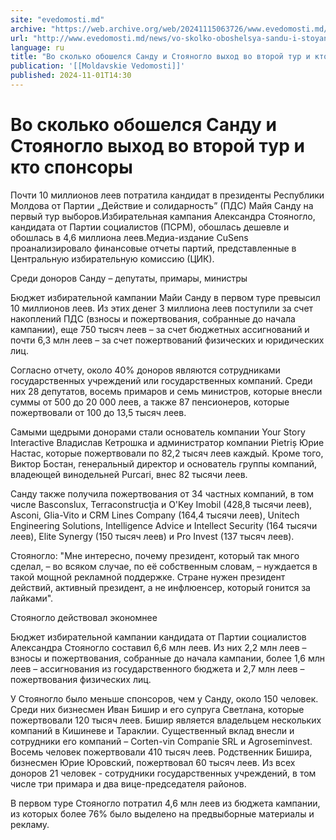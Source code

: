 ```yaml
---
site: "evedomosti.md"
archive: "https://web.archive.org/web/20241115063726/www.evedomosti.md/news/vo-skolko-oboshelsya-sandu-i-stoyanoglo-vyhod-vo-vtoroj-tur"
url: "http://www.evedomosti.md/news/vo-skolko-oboshelsya-sandu-i-stoyanoglo-vyhod-vo-vtoroj-tur"
language: ru
title: "Во сколько обошелся Санду и Стояногло выход во второй тур и кто спонсоры"
publication: '[[Moldavskie Vedomosti]]'
published: 2024-11-01T14:30
---
```


# Во сколько обошелся Санду и Стояногло выход во второй тур и кто спонсоры

Почти 10 миллионов леев потратила кандидат в президенты Республики Молдова от Партии „Действие и солидарность” (ПДС) Майя Санду на первый тур выборов.Избирательная кампания Александра Стояногло, кандидата от Партии социалистов (ПСРМ), обошлась дешевле и обошлась в 4,6 миллиона леев.Медиа-издание CuSens проанализировало финансовые отчеты партий, представленные в Центральную избирательную комиссию (ЦИК).

Среди доноров Санду – депутаты, примары, министры

Бюджет избирательной кампании Майи Санду в первом туре превысил 10 миллионов леев. Из этих денег 3 миллиона леев поступили за счет накоплений ПДС (взносы и пожертвования, собранные до начала кампании), еще 750 тысяч леев – за счет бюджетных ассигнований и почти 6,3 млн леев – за счет пожертвований физических и юридических лиц.

Согласно отчету, около 40% доноров являются сотрудниками государственных учреждений или государственных компаний. Среди них 28 депутатов, восемь примаров и семь министров, которые внесли суммы от 500 до 20 000 леев, а также 87 пенсионеров, которые пожертвовали от 100 до 13,5 тысяч леев.

Самыми щедрыми донорами стали основатель компании Your Story Interactive Владислав Кетрошка и администратор компании Pietriș Юрие Настас, которые пожертвовали по 82,2 тысяч леев каждый. Кроме того, Виктор Бостан, генеральный директор и основатель группы компаний, владеющей винодельней Purcari, внес 82 тысячи леев.

Санду также получила пожертвования от 34 частных компаний, в том числе Basconslux, Terraconstrucţia и O'Key Imobil (428,8 тысячи леев), Asconi, Glia-Vito и CRM Lines Company (164,4 тысячи леев), Unitech Engineering Solutions, Intelligence Advice и Intellect Security (164 тысячи леев), Elite Synergy (150 тысяч леев) и Pro Invest (137 тысяч леев).

Стояногло: "Мне интересно, почему президент, который так много сделал, – во всяком случае, по её собственным словам, – нуждается в такой мощной рекламной поддержке. Стране нужен президент действий, активный президент, а не инфлюенсер, который гонится за лайками".

Стояногло действовал экономнее

Бюджет избирательной кампании кандидата от Партии социалистов Александра Стояногло составил 6,6 млн леев. Из них 2,2 млн леев – взносы и пожертвования, собранные до начала кампании, более 1,6 млн леев – ассигнования из государственного бюджета и 2,7 млн леев – пожертвования физических лиц.

У Стояногло было меньше спонсоров, чем у Санду, около 150 человек. Среди них бизнесмен Иван Бишир и его супруга Светлана, которые пожертвовали 120 тысяч леев. Бишир является владельцем нескольких компаний в Кишиневе и Тараклии. Существенный вклад внесли и сотрудники его компаний – Corten-vin Companie SRL и Agroseminvest. Восемь человек пожертвовали 410 тысяч леев. Родственник Бишира, бизнесмен Юрие Юровский, пожертвовал 60 тысяч леев. Из всех доноров 21 человек - сотрудники государственных учреждений, в том числе три примара и два вице-председателя районов.

В первом туре Стояногло потратил 4,6 млн леев из бюджета кампании, из которых более 76% было выделено на предвыборные материалы и рекламу.